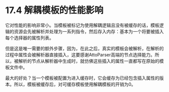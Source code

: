 # 17.4 解耦模板的性能影响
它对性能的影响非常小。当模板被标记为使用解耦逻辑且没有被缓存的话，模板逻辑的资源会先被解析并处理为一系列指令，然后存入内存：基本为一个将要被插入每个选择器的属性列表。

但是这是唯一需要的额外步骤，因为，在此之后，真实的模板会被解析，在解析的过程中属性会被解析器直接插入，这要感谢AttoParser高端的节点选择能力。所以，被解析的节点从解析器中生成时，就仿佛这些插入的属性一直都写在原始的模板文件中。

最大的好处？当一个模板被配置为进入缓存时，它会缓存为已经包含插入属性的版本。所以，模板被缓存后，对可缓存模板使用解耦模板的开销为0。
